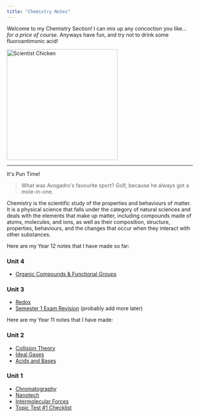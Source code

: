 ```yaml
---
title: "Chemistry Notes"
---
```


Welcome to my Chemistry Section! I can mix up any concoction you like... *for a price of course*. Anyways have fun, and try not to drink some fluoroantimonic acid!

<image src="/the-chicken-pen/assets/Chemistry_Chicken.png" alt="Scientist Chicken" width=300px />

---
It's Pun Time!
>What was Avogadro's favourite sport? Golf, because he always got a mole-in-one.

Chemistry is the scientific study of the properties and behaviours of matter. It is a physical science that falls under the category of natural sciences and deals with the elements that make up matter, including compounds made of atoms, molecules, and ions, as well as their composition, structure, properties, behaviours, and the changes that occur when they interact with other substances.

Here are my Year 12 notes that I have made so far:


### Unit 4
- [Organic Compounds & Functional Groups](Organic.md)

### Unit 3
- [Redox](Redox.md)
- [Semester 1 Exam Revision](Sem-1-Exam.md) (probably add more later)



Here are my Year 11 notes that I have made:

### Unit 2
- [Collision Theory](Collision-Theory.md)
- [Ideal Gases](Ideal-Gases.md)
- [Acids and Bases](Acids-and-Bases.md)

### Unit 1
- [Chromatography](Chromatography.md)
- [Nanotech](Nanotechnology.md)
- [Intermolecular Forces](Intermolecular-Forces.md)
- [Topic Test #1 Checklist](Chemistry-Topic-Test-One-Checklist.md)
